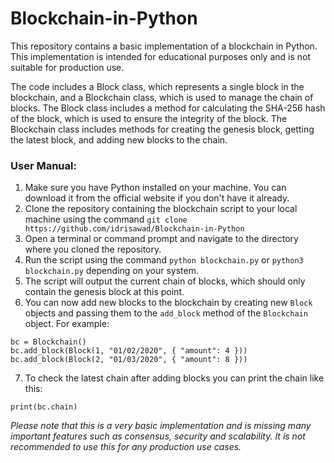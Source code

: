 # Blockchain-in-Python

This repository contains a basic implementation of a blockchain in Python. This implementation is intended for educational purposes only and is not suitable for production use.

The code includes a Block class, which represents a single block in the blockchain, and a Blockchain class, which is used to manage the chain of blocks. The Block class includes a method for calculating the SHA-256 hash of the block, which is used to ensure the integrity of the block. The Blockchain class includes methods for creating the genesis block, getting the latest block, and adding new blocks to the chain.

### User Manual: ###

 1. Make sure you have Python installed on your machine. You can download it from the official website if you don't have it already.
 2. Clone the repository containing the blockchain script to your local machine using the command `git clone https://github.com/idrisawad/Blockchain-in-Python`
 3. Open a terminal or command prompt and navigate to the directory where you cloned the repository.
 4. Run the script using the command `python blockchain.py` or `python3 blockchain.py` depending on your system.
 5. The script will output the current chain of blocks, which should only contain the genesis block at this point.
 6. You can now add new blocks to the blockchain by creating new `Block` objects and passing them to the `add_block` method of the `Blockchain` object. For example:

```
bc = Blockchain()
bc.add_block(Block(1, "01/02/2020", { "amount": 4 }))
bc.add_block(Block(2, "01/03/2020", { "amount": 8 }))

```
 7. To check the latest chain after adding blocks you can print the chain like this:

```
print(bc.chain)
```

*Please note that this is a very basic implementation and is missing many important features such as consensus, security and scalability. It is not recommended to use this for any production use cases.*
